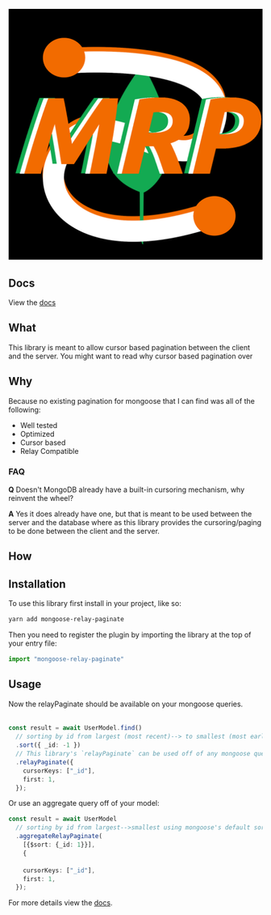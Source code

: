<p align="center">
  <img src="./mongoose-relay-paginate/static/img/logo.png" />
</p>

## Docs

View the [docs](https://johnsonjo4531.github.io/mongoose-relay-paginate/)

## What

This library is meant to allow cursor based pagination between the client and the server. You might want to read why cursor based pagination over

## Why

Because no existing pagination for mongoose that I can find was all of the following:

- Well tested
- Optimized
- Cursor based
- Relay Compatible

### FAQ

**Q** Doesn't MongoDB already have a built-in cursoring mechanism, why reinvent the wheel?

**A** Yes it does already have one, but that is meant to be used between the server and the database where as this library provides the cursoring/paging to be done between the client and the server.

## How

## Installation

To use this library first install in your project, like so:

```bash
yarn add mongoose-relay-paginate
```

Then you need to register the plugin by importing the library at the top of your entry file:

```ts
import "mongoose-relay-paginate"
```

## Usage

Now the relayPaginate should be available on your mongoose queries.


```ts

const result = await UserModel.find()
  // sorting by id from largest (most recent)--> to smallest (most early) using mongoose's default sort.
  .sort({ _id: -1 })
  // This library's `relayPaginate` can be used off of any mongoose query.
  .relayPaginate({
    cursorKeys: ["_id"],
    first: 1,
  });
```

Or use an aggregate query off of your model:

```ts
const result = await UserModel
  // sorting by id from largest-->smallest using mongoose's default sort.
  .aggregateRelayPaginate(
    [{$sort: {_id: 1}}],
    {

    cursorKeys: ["_id"],
    first: 1,
  });
```

For more details view the [docs](https://johnsonjo4531.github.io/mongoose-relay-paginate/).
